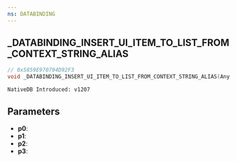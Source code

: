 ```yaml
---
ns: DATABINDING
---
```

## _DATABINDING_INSERT_UI_ITEM_TO_LIST_FROM_CONTEXT_STRING_ALIAS

```c
// 0x5859E970794D92F3
void _DATABINDING_INSERT_UI_ITEM_TO_LIST_FROM_CONTEXT_STRING_ALIAS(Any p0, Any p1, Any p2, Any p3);
```

```
NativeDB Introduced: v1207
```

## Parameters
* **p0**:
* **p1**:
* **p2**:
* **p3**:
